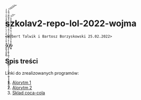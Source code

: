 # szkolav2-repo-lol-2022-wojma
`<Hubert Talwik i Bartosz Borzyskowski 25.02.2022>`


s̴̡͈̬̘͓̼̭͎͇̑̒̇̄̆̒̓̆̾̈̄̊͑̈́̀͗̋̀̔͂̏͗̃̐̽̒̅̑̈̇͛̊̊̓̕̕̚̕̕̚ͅủ̸̧̨̢̨̱̼̞̖̜̻̠̘͔̝͖̝͙̭̻̳̥͕̹͔̩̼̗͉̭̤̣̰̰̝͙̞͉̼͚͍̭̼͓̣̯̾̓̊̈́͌̌̉̓̆̈́͊̔̿̑̐̐̆̉͋̌͂̃͌̈́̅͋̾͘͘͘͝͠͠͝͠ͅs̵͖̪͊̋̎̂̈́̆̍̀̿̈́̈́̐̿̆̓́̋̀̆̈̂̊̎̇́̕̕͝͠
## Spis treści



Linki do zrealizowanych programów:

1. [Alorytm 1](https://github.com/FatSassin/szkolav2-repo-lol-2022-wojma/blob/main/Liczby%20pierwsze/Liczby%20pierwsze.cpp)
2. [Alorytm 2](https://www.requiem.pl/wp-content/uploads/2020/01/Sus-Sebastian.jpg)
2. [Sklad coca-cola](https://www.youtube.com/watch?v=bsBDqaYXGb4)
